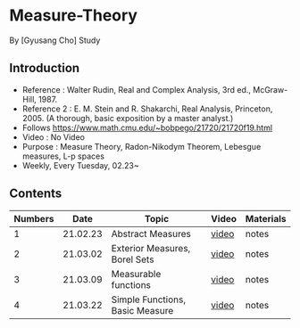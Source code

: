 # Measure-Theory

By [Gyusang Cho]
Study

## Introduction

* Reference : Walter Rudin, Real and Complex Analysis, 3rd ed., McGraw-Hill, 1987.
* Reference 2 : E. M. Stein and R. Shakarchi, Real Analysis, Princeton, 2005. (A thorough, basic exposition by a master analyst.)
* Follows https://www.math.cmu.edu/~bobpego/21720/21720f19.html
* Video : No Video
* Purpose : Measure Theory, Radon-Nikodym Theorem, Lebesgue measures, L-p spaces
* Weekly, Every Tuesday, 02.23~

## Contents

Numbers|Date|Topic|Video|Materials
-------|-------|--------|------|-------
1|21.02.23|Abstract Measures|[video](https://youtu.be/SFa0EGWOXAM)|notes
2|21.03.02|Exterior Measures, Borel Sets | [video](https://youtu.be/hy5_wULzdPU) | notes
3|21.03.09|Measurable functions | [video](https://youtu.be/87FL92uzgTU) | notes
4|21.03.22|Simple Functions, Basic Measure | [video](https://youtu.be/_sx378iipSk) | notes
